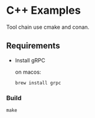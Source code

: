 # C++ Examples

Tool chain use cmake and conan.

## Requirements

- Install gRPC

  on macos:

      brew install grpc

### Build

    make
